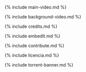 
{% include main-video.md %}

{% include background-video.md %}

<!-- content -->

{% include credits.md %}

{% include embedIt.md %}

{% include contribute.md %}

{% include licencia.md %}

{% include torrent-banner.md %}

<!-- /content -->

<!-- scripts -->

<link rel="stylesheet" type="text/css" href="style.css">

<link rel="stylesheet" type="text/css" href="background-video.css">

<!-- emoji styles -->
<link rel="stylesheet" type="text/css" href="https://afeld.github.io/emoji-css/emoji.css">

<!-- run main script -->
<script type="text/javascript" src='main.js'></script>
